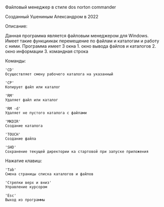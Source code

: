 Файловый менеджер в стиле dos norton commander

Созданный Ушениным Александром в 2022

Описание:

Данная программа является файловым менеджером для Windows. Имеет такие функциикак перемещение по файлам и каталогам
и работу с ними.
Программа имеет 3 окна 
    1. окно вывода файлов и каталогов 
    2. окно информации
    3. командная строка

Команды:

    'CD'
    Осуществляет смену рабочего каталога на указанный

    'CP'
    Копирует файл или каталог

    'RM'
    Удаляет файл или каталог
    
    'RM -d' 
    Удаляет не пустого каталогa с файлами

    'MKDIR'
    Создание каталога

    'TOUCH'
    Создание файла

    'SHD'
    Сохранение текущей директории ка стартовой при запуске приложения 

Нажатие клавиш:
    
    'Tab'
    Смена страницы списка каталогов и файлов

    'Стрелки верх и вниз'
    Управление курсором

    'Esc'
    Выход из программы